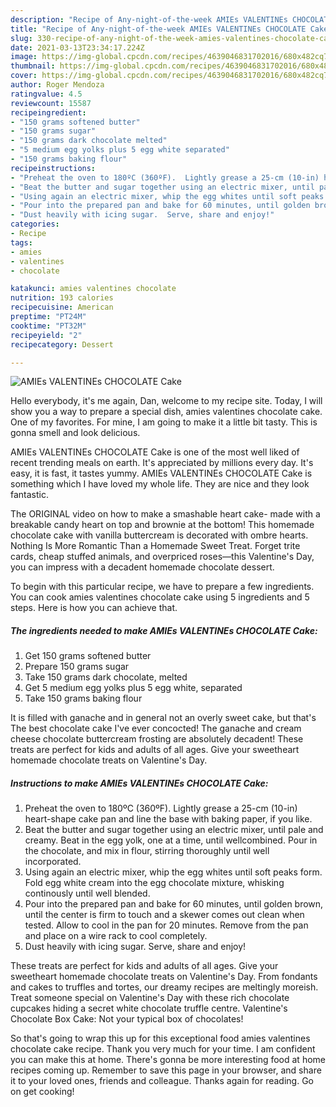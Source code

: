```yaml
---
description: "Recipe of Any-night-of-the-week AMIEs VALENTINEs CHOCOLATE Cake"
title: "Recipe of Any-night-of-the-week AMIEs VALENTINEs CHOCOLATE Cake"
slug: 330-recipe-of-any-night-of-the-week-amies-valentines-chocolate-cake
date: 2021-03-13T23:34:17.224Z
image: https://img-global.cpcdn.com/recipes/4639046831702016/680x482cq70/amies-valentines-chocolate-cake-recipe-main-photo.jpg
thumbnail: https://img-global.cpcdn.com/recipes/4639046831702016/680x482cq70/amies-valentines-chocolate-cake-recipe-main-photo.jpg
cover: https://img-global.cpcdn.com/recipes/4639046831702016/680x482cq70/amies-valentines-chocolate-cake-recipe-main-photo.jpg
author: Roger Mendoza
ratingvalue: 4.5
reviewcount: 15587
recipeingredient:
- "150 grams softened butter"
- "150 grams sugar"
- "150 grams dark chocolate melted"
- "5 medium egg yolks plus 5 egg white separated"
- "150 grams baking flour"
recipeinstructions:
- "Preheat the oven to 180ºC (360ºF).  Lightly grease a 25-cm (10-in) heart-shape cake pan and line the base with baking paper, if you like."
- "Beat the butter and sugar together using an electric mixer, until pale and creamy.  Beat in the egg yolk, one at a time, until wellcombined.  Pour in the chocolate, and mix in flour, stirring thoroughly until well incorporated."
- "Using again an electric mixer, whip the egg whites until soft peaks form.  Fold egg white cream into the egg chocolate mixture, whisking continously until well blended."
- "Pour into the prepared pan and bake for 60 minutes, until golden brown, until the center is firm to touch and a skewer comes out clean when tested.  Allow to cool in the pan for 20 minutes.  Remove from the pan and place on a wire rack to cool completely."
- "Dust heavily with icing sugar.  Serve, share and enjoy!"
categories:
- Recipe
tags:
- amies
- valentines
- chocolate

katakunci: amies valentines chocolate 
nutrition: 193 calories
recipecuisine: American
preptime: "PT24M"
cooktime: "PT32M"
recipeyield: "2"
recipecategory: Dessert

---
```



![AMIEs VALENTINEs CHOCOLATE Cake](https://img-global.cpcdn.com/recipes/4639046831702016/680x482cq70/amies-valentines-chocolate-cake-recipe-main-photo.jpg)

Hello everybody, it's me again, Dan, welcome to my recipe site. Today, I will show you a way to prepare a special dish, amies valentines chocolate cake. One of my favorites. For mine, I am going to make it a little bit tasty. This is gonna smell and look delicious.

AMIEs VALENTINEs CHOCOLATE Cake is one of the most well liked of recent trending meals on earth. It's appreciated by millions every day. It's easy, it is fast, it tastes yummy. AMIEs VALENTINEs CHOCOLATE Cake is something which I have loved my whole life. They are nice and they look fantastic.

The ORIGINAL video on how to make a smashable heart cake- made with a breakable candy heart on top and brownie at the bottom! This homemade chocolate cake with vanilla buttercream is decorated with ombre hearts. Nothing Is More Romantic Than a Homemade Sweet Treat. Forget trite cards, cheap stuffed animals, and overpriced roses—this Valentine&#39;s Day, you can impress with a decadent homemade chocolate dessert.


To begin with this particular recipe, we have to prepare a few ingredients. You can cook amies valentines chocolate cake using 5 ingredients and 5 steps. Here is how you can achieve that.

<!--inarticleads1-->

##### The ingredients needed to make AMIEs VALENTINEs CHOCOLATE Cake:

1. Get 150 grams softened butter
1. Prepare 150 grams sugar
1. Take 150 grams dark chocolate, melted
1. Get 5 medium egg yolks plus 5 egg white, separated
1. Take 150 grams baking flour


It is filled with ganache and in general not an overly sweet cake, but that&#39;s The best chocolate cake I&#39;ve ever concocted! The ganache and cream cheese chocolate buttercream frosting are absolutely decadent! These treats are perfect for kids and adults of all ages. Give your sweetheart homemade chocolate treats on Valentine&#39;s Day. 

<!--inarticleads2-->

##### Instructions to make AMIEs VALENTINEs CHOCOLATE Cake:

1. Preheat the oven to 180ºC (360ºF).  Lightly grease a 25-cm (10-in) heart-shape cake pan and line the base with baking paper, if you like.
1. Beat the butter and sugar together using an electric mixer, until pale and creamy.  Beat in the egg yolk, one at a time, until wellcombined.  Pour in the chocolate, and mix in flour, stirring thoroughly until well incorporated.
1. Using again an electric mixer, whip the egg whites until soft peaks form.  Fold egg white cream into the egg chocolate mixture, whisking continously until well blended.
1. Pour into the prepared pan and bake for 60 minutes, until golden brown, until the center is firm to touch and a skewer comes out clean when tested.  Allow to cool in the pan for 20 minutes.  Remove from the pan and place on a wire rack to cool completely.
1. Dust heavily with icing sugar.  Serve, share and enjoy!


These treats are perfect for kids and adults of all ages. Give your sweetheart homemade chocolate treats on Valentine&#39;s Day. From fondants and cakes to truffles and tortes, our dreamy recipes are meltingly moreish. Treat someone special on Valentine&#39;s Day with these rich chocolate cupcakes hiding a secret white chocolate truffle centre. Valentine&#39;s Chocolate Box Cake: Not your typical box of chocolates! 

So that's going to wrap this up for this exceptional food amies valentines chocolate cake recipe. Thank you very much for your time. I am confident you can make this at home. There's gonna be more interesting food at home recipes coming up. Remember to save this page in your browser, and share it to your loved ones, friends and colleague. Thanks again for reading. Go on get cooking!
